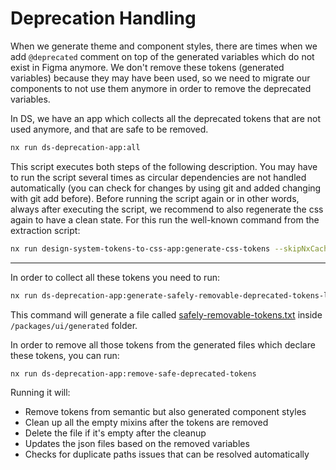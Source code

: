 # Deprecation Handling

When we generate theme and component styles, there are times when we add `@deprecated` comment on top of the generated variables 
which do not exist in Figma anymore. We don't remove these tokens (generated variables) because they may have been used, so we need 
to migrate our components to not use them anymore in order to remove the deprecated variables. 

In DS, we have an app which collects all the deprecated tokens that are not used anymore, and that are safe to be removed. 

```bash
nx run ds-deprecation-app:all
```

This script executes both steps of the following description.
You may have to run the script several times as circular dependencies are not handled automatically (you can check for changes by using git and added changing with git add before).
Before running the script again or in other words, always after executing the script, we recommend to also regenerate the css again to have a clean state.
For this run the well-known command from the extraction script:

```bash
nx run design-system-tokens-to-css-app:generate-css-tokens --skipNxCache
```

---

In order to collect all these tokens you need to run: 

```bash
nx run ds-deprecation-app:generate-safely-removable-deprecated-tokens-list
```

This command will generate a file called [safely-removable-tokens.txt](..%2Fui%2Fgenerated%2Fsafely-removable-tokens.txt) inside `/packages/ui/generated` folder.

In order to remove all those tokens from the generated files which declare these tokens, you can run: 

```bash
nx run ds-deprecation-app:remove-safe-deprecated-tokens
```

Running it will:
- Remove tokens from semantic but also generated component styles
- Clean up all the empty mixins after the tokens are removed
- Delete the file if it's empty after the cleanup
- Updates the json files based on the removed variables
- Checks for duplicate paths issues that can be resolved automatically











